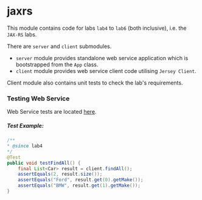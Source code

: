 # jaxrs

This module contains code for labs ``lab4`` to ``lab6`` (both inclusive), i.e. the ``JAX-RS`` labs.

There are ``server`` and ``client`` submodules.

* ``server`` module provides standalone web service application which is bootstrapped from the ``App`` class.
* ``client`` module provides web service client code utilising ``Jersey Client``.

Client module also contains unit tests to check the lab's requirements.

### Testing Web Service

Web Service tests are located [here](client/src/test/java/ru/taravkov/ifmo/webservices/rs/CarResourceTest.java).

##### Test Example:

```java
/**
* @since lab4
*/
@Test
public void testFindAll() {
    final List<Car> result = client.findAll();
    assertEquals(2, result.size());
    assertEquals("Ford", result.get(0).getMake());
    assertEquals("BMW", result.get(1).getMake());
}
```